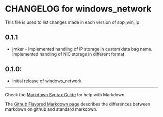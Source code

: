 # CHANGELOG for windows_network

This file is used to list changes made in each version of sbp_win_ip.

0.1.1
-----
- jrnker - Implemented handling of IP storage in custom data bag name. 
		   Implemented handling of NIC storage in different format

## 0.1.0:

* Initial release of windows_network

- - -
Check the [Markdown Syntax Guide](http://daringfireball.net/projects/markdown/syntax) for help with Markdown.

The [Github Flavored Markdown page](http://github.github.com/github-flavored-markdown/) describes the differences between markdown on github and standard markdown.
